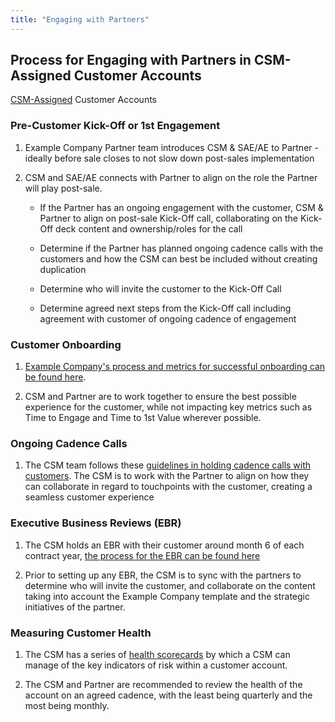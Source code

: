 ```yaml
---
title: "Engaging with Partners"
---
```


## Process for Engaging with Partners in CSM-Assigned Customer Accounts

[CSM-Assigned](/handbook/customer-success/csm/segment/) Customer Accounts

### Pre-Customer Kick-Off or 1st Engagement

1. Example Company Partner team introduces CSM & SAE/AE to Partner - ideally before sale closes to not slow down post-sales implementation

1. CSM and SAE/AE connects with Partner to align on the role the Partner will play post-sale.

   - If the Partner has an ongoing engagement with the customer, CSM & Partner to align on post-sale Kick-Off call, collaborating on the Kick-Off deck content and ownership/roles for the call

   - Determine if the Partner has planned ongoing cadence calls with the customers and how the CSM can best be included without creating duplication

   - Determine who will invite the customer to the Kick-Off Call

   - Determine agreed next steps from the Kick-Off call including agreement with customer of ongoing cadence of engagement

### Customer Onboarding

1. [Example Company's process and metrics for successful onboarding can be found here](/handbook/customer-success/csm/onboarding/#time-to-first-value).

1. CSM and Partner are to work together to ensure the best possible experience for the customer, while not impacting key metrics such as Time to Engage and Time to 1st Value wherever possible.

### Ongoing Cadence Calls

1. The CSM team follows these [guidelines in holding cadence calls with customers](/handbook/customer-success/csm/cadence-calls/). The CSM is to work with the Partner to align on how they can collaborate in regard to touchpoints with the customer, creating a seamless customer experience

### Executive Business Reviews (EBR)

1. The CSM holds an EBR with their customer around month 6 of each contract year, [the process for the EBR can be found here](/handbook/customer-success/csm/ebr/)

1. Prior to setting up any EBR, the CSM is to sync with the partners to determine who will invite the customer, and collaborate on the content taking into account the Example Company template and the strategic initiatives of the partner.

### Measuring Customer Health

1. The CSM has a series of [health scorecards](/handbook/customer-success/csm/health-score-triage/#gainsight-scorecard-attributes-and-calculations) by which a CSM can manage of the key indicators of risk within a customer account.

1. The CSM and Partner are recommended to review the health of the account on an agreed cadence, with the least being quarterly and the most being monthly.
